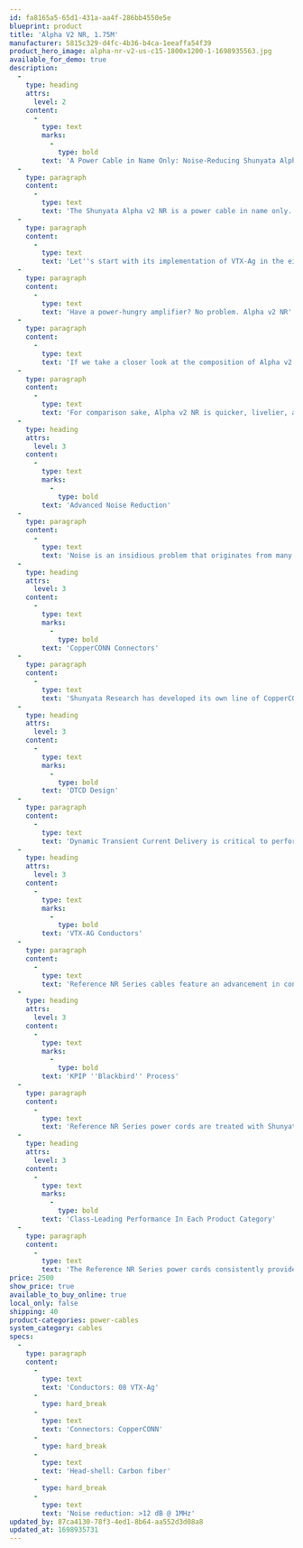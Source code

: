```yaml
---
id: fa8165a5-65d1-431a-aa4f-286bb4550e5e
blueprint: product
title: 'Alpha V2 NR, 1.75M'
manufacturer: 5815c329-d4fc-4b36-b4ca-1eeaffa54f39
product_hero_image: alpha-nr-v2-us-c15-1800x1200-1-1698935563.jpg
available_for_demo: true
description:
  -
    type: heading
    attrs:
      level: 2
    content:
      -
        type: text
        marks:
          -
            type: bold
        text: 'A Power Cable in Name Only: Noise-Reducing Shunyata Alpha v2 NR (15A) Features Eight-Gauge VTX-Ag Conductors, Carbon-Fiber Headshells, and Enhanced Broadband Filters'
  -
    type: paragraph
    content:
      -
        type: text
        text: 'The Shunyata Alpha v2 NR is a power cable in name only. Featuring a wide-bandwidth CCI noise-filtration system that reduces power-line and component-generated power-supply noise – in addition to built-in, second-generation Zitron technology that measurably lowers dielectric distortion while preserving the integrity of the original audio signal – the U.S.A.-made cable doubles as a power conditioner for the amplifier, preamplifier, or source component to which it''s connected. And that says nothing of how its array of patented engineering, exclusive metal treatments, and customized parts translate to unshackled musical performance.'
  -
    type: paragraph
    content:
      -
        type: text
        text: 'Let''s start with its implementation of VTX-Ag in the eight-gauge conductors, which provides significant improvements in dynamics, accuracy, and low-level resolution while preserving the subtle tonal, textural, and timbral signatures that bring music to life. Alpha v2 NR also delivers more precise, time-correct presentations distinguished with an authoritative low end, pronounced contrasts, and transparent soundstages. What''s more, carbon-fiber connectors eliminate layers of grain all the while claiming a ridiculously silent background. Also, improved NR v2 broadband filters filter lower in frequency than the original NR filters and are tuned to filter out specific frequencies of noise common to all component power-supply emissions. You''ll hear notice increased three-dimensional imaging and greater access to extreme low-level details.'
  -
    type: paragraph
    content:
      -
        type: text
        text: 'Have a power-hungry amplifier? No problem. Alpha v2 NR''s vanishingly low resistance to peak current (DTCD) provides unparalleled performance even when paired with a component that demands gobs of energy. You also get the advantages of Shunyata''s Kinetic Phase Inversion Process (KPIP), a groundbreaking conditioning method that not only eliminates the need for time-consuming burn-in on your end but also elevates the overall fidelity of your system. You will hear myriad sonic benefits – blacker backgrounds, lifelike detail, inner depth, explosive dynamics, revealing textures. And you won''t have to wait hours and hours for it to happen.'
  -
    type: paragraph
    content:
      -
        type: text
        text: 'If we take a closer look at the composition of Alpha v2 NR, it starts with an ultra-pure OFE copper tube with a pure silver conductor at the center of the hollow core – all woven into large, eight-gauge VTX-Ag conductors linked to CopperCONN connectors. The latter contain true carbon-fiber headshells with anti-vibration qualities and pure copper contacts that claim higher conductivity principles than common plated brass and bronze contacts. Advanced fluorocarbon dielectrics and sonic welding that mitigates junction points complete a power cord that combines meaningful innovations, objective measurement, an artisan''s eye for detail, and discernible science in the name of provable, standard-setting functionality.'
  -
    type: paragraph
    content:
      -
        type: text
        text: 'For comparison sake, Alpha v2 NR is quicker, livelier, and more explosive than the prior series flagship, Sigma NR. Shunyata has yet again raised the bar on possibilities. Want to hear how for yourself? Select the length you require from our drop-down menu above an experience Alpha v2 NR in your own system with a risk-free in-home audition backed by our 100% Music Direct Satisfaction Guarantee.'
  -
    type: heading
    attrs:
      level: 3
    content:
      -
        type: text
        marks:
          -
            type: bold
        text: 'Advanced Noise Reduction'
  -
    type: paragraph
    content:
      -
        type: text
        text: 'Noise is an insidious problem that originates from many sources, including audio components themselves. Shunyata Research power cords employ proprietary internal noise reduction filters that intercept noise,preventing it from propagating to other components.NR filters are specifically engineered to be non-reactive and compatible with all power supply designs including high-power amplifiers. This multi-element, wide-bandwidth noise-reduction technology was developed by Shunyata Research''s medical division, Clear Image Scientific, to improve the performance of medical imaging systems in cardiology and neurosurgery.'
  -
    type: heading
    attrs:
      level: 3
    content:
      -
        type: text
        marks:
          -
            type: bold
        text: 'CopperCONN Connectors'
  -
    type: paragraph
    content:
      -
        type: text
        text: 'Shunyata Research has developed its own line of CopperCONN connectors that feature solid copper contacts and true carbon-fiber head-shells (Alpha and Sigma models) that have anti-vibration qualities. These connectors are not just beautiful; they functionally reduce micro-distortions due to the carbon fiber''s unique energy absorbing vibration reduction qualities.'
  -
    type: heading
    attrs:
      level: 3
    content:
      -
        type: text
        marks:
          -
            type: bold
        text: 'DTCD Design'
  -
    type: paragraph
    content:
      -
        type: text
        text: 'Dynamic Transient Current Delivery is critical to performance for high performance entertainment systems. All elements in Reference NR Series power cords, including the wires, contacts, dielectrics and junctions, are tested and optimized using Shunyata Research''s proprietary DTCD Analyzer. This optimization ensures outstanding low-frequency performance as well as dynamic contrasts akin to a live musical event. More than any other design parameter, Shunyata Research''s ability to provide measurable dynamic instantaneous current is unparalleled.'
  -
    type: heading
    attrs:
      level: 3
    content:
      -
        type: text
        marks:
          -
            type: bold
        text: 'VTX-AG Conductors'
  -
    type: paragraph
    content:
      -
        type: text
        text: 'Reference NR Series cables feature an advancement in conductor technology that combines the transient speed and definition of pure silver with the warmth, power, and body of pure copper. VTX-Ag has a core conductor of pure silver with an outer concentric conductor of high-purity OFE copper. VTX-Ag provides significant improvements in dynamics, timing precision, and low-level resolution while preserving the subtle tonal, textural, and timbral signatures that bring music to life.'
  -
    type: heading
    attrs:
      level: 3
    content:
      -
        type: text
        marks:
          -
            type: bold
        text: 'KPIP ''Blackbird'' Process'
  -
    type: paragraph
    content:
      -
        type: text
        text: 'Reference NR Series power cords are treated with Shunyata Research''s proprietary Kinetic Phase Inversion Process. Four days of continuous KPIP processing dramatically reduces burn-in time and significantly improves sonic performance, delivering a relaxed and life-like presentation.'
  -
    type: heading
    attrs:
      level: 3
    content:
      -
        type: text
        marks:
          -
            type: bold
        text: 'Class-Leading Performance In Each Product Category'
  -
    type: paragraph
    content:
      -
        type: text
        text: 'The Reference NR Series power cords consistently provide superb performance across a broad spectrum of electronic brands and component types. They truly redefine the performance envelope for all types of components, including amplifiers, preamplifiers, phono stages, D/A converters, disc players, and tuners.'
price: 2500
show_price: true
available_to_buy_online: true
local_only: false
shipping: 40
product-categories: power-cables
system_category: cables
specs:
  -
    type: paragraph
    content:
      -
        type: text
        text: 'Conductors: 08 VTX-Ag'
      -
        type: hard_break
      -
        type: text
        text: 'Connectors: CopperCONN'
      -
        type: hard_break
      -
        type: text
        text: 'Head-shell: Carbon fiber'
      -
        type: hard_break
      -
        type: text
        text: 'Noise reduction: >12 dB @ 1MHz'
updated_by: 87ca4130-78f3-4ed1-8b64-aa552d3d08a8
updated_at: 1698935731
---
```

